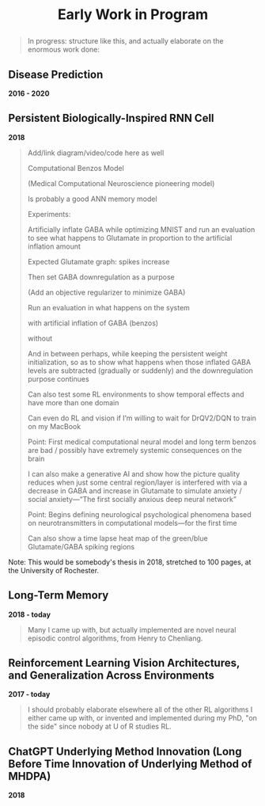# <p align='center'>Early Work in Program</p>

> In progress: structure like this, and actually elaborate on the enormous work done:

## Disease Prediction
**2016 - 2020**

## Persistent Biologically-Inspired RNN Cell 
**2018**

> Add/link diagram/video/code here as well
>
> Computational Benzos Model
>
> (Medical Computational Neuroscience pioneering model)
>
> Is probably a good ANN memory model 
> 
> Experiments:
> 
> Artificially inflate GABA while optimizing MNIST and run an evaluation to see what happens to Glutamate in proportion to the artificial inflation amount
>
> Expected Glutamate graph: spikes increase 
>
> Then set GABA downregulation as a purpose
>
> (Add an objective regularizer to minimize GABA)
>
> Run an evaluation in what happens on the system 
>
> with artificial inflation of GABA (benzos)
>
> without
>
> And in between perhaps, while keeping the persistent weight initialization, so as to show what happens when those inflated GABA levels are subtracted (gradually or suddenly) and the downregulation purpose continues 
> 
> Can also test some RL environments to show temporal effects and have more than one domain 
>
> Can even do RL and vision if I’m willing to wait for DrQV2/DQN to train on my MacBook
>
> Point: First medical computational neural model and long term benzos are bad / possibly have extremely systemic consequences on the brain
>
> I can also make a generative AI and show how the picture quality reduces when just some central region/layer is interfered with via a decrease in GABA and increase in Glutamate to simulate anxiety / social anxiety—“The first socially anxious deep neural network”
>
> Point: Begins defining neurological psychological phenomena based on neurotransmitters in computational models—for the first time
> 
> Can also show a time lapse heat map of the green/blue Glutamate/GABA spiking regions

Note: This would be somebody's thesis in 2018, stretched to 100 pages, at the University of Rochester. 

## Long-Term Memory
**2018 - today**

> Many I came up with, but actually implemented are novel neural episodic control algorithms, from Henry to Chenliang.

## Reinforcement Learning Vision Architectures, and Generalization Across Environments
**2017 - today**

> I should probably elaborate elsewhere all of the other RL algorithms I either came up with, or invented and implemented during my PhD, "on the side" since nobody at U of R studies RL.

## ChatGPT Underlying Method Innovation (Long Before Time Innovation of Underlying Method of MHDPA)
**2018**
